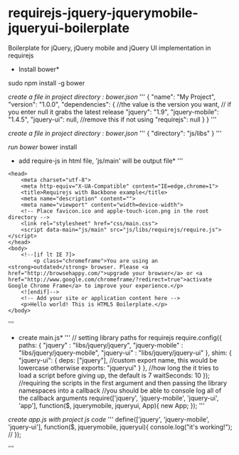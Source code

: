 requirejs-jquery-jquerymobile-jqueryui-boilerplate
==================================================

Boilerplate for jQuery, jQuery mobile and jQuery UI implementation in requirejs
* Install bower*

sudo npm install -g bower



*create a file in project directory : bower.json*
'''
{
    "name": "My Project",
    "version": "1.0.0",
    "dependencies": {
          //the value is the version you want,
         // if you enter null it grabs the latest release
        "jquery": "1.9",
        "jquery-mobile": "1.4.5",
        "jquery-ui": null,  //remove this if not using
        "requirejs": null
    }
}
'''


*create a file in project directory : bower.json*
'''
{
    "directory": "js/libs"
}
'''


*run bower*
bower install



* add require-js in html file, 'js/main' will be output file*
'''
<!DOCTYPE html>
<!--[if lt IE 7]>      <html class="no-js lt-ie9 lt-ie8 lt-ie7"> <![endif]-->
<!--[if IE 7]>         <html class="no-js lt-ie9 lt-ie8"> <![endif]-->
<!--[if IE 8]>         <html class="no-js lt-ie9"> <![endif]-->
<!--[if gt IE 8]><!--> <html class="no-js"> <!--<![endif]-->
    <head>
        <meta charset="utf-8">
        <meta http-equiv="X-UA-Compatible" content="IE=edge,chrome=1">
        <title>Requirejs with Backbone example</title>
        <meta name="description" content="">
        <meta name="viewport" content="width=device-width">
        <!-- Place favicon.ico and apple-touch-icon.png in the root directory -->
        <link rel="stylesheet" href="css/main.css">
        <script data-main="js/main" src="js/libs/requirejs/require.js"></script>
    </head>
    <body>
        <!--[if lt IE 7]>
            <p class="chromeframe">You are using an <strong>outdated</strong> browser. Please <a href="http://browsehappy.com/">upgrade your browser</a> or <a href="http://www.google.com/chromeframe/?redirect=true">activate Google Chrome Frame</a> to improve your experience.</p>
        <![endif]-->
        <!-- Add your site or application content here -->
        <p>Hello world! This is HTML5 Boilerplate.</p>
    </body>
</html>

'''



* create main.js*
'''
// setting library paths for requirejs
require.config({
    paths: {
        "jquery"		: "libs/jquery/jquery",
        "jquery-mobile"	: "libs/jquery/jquery-mobile",
        "jquery-ui"		: "libs/jquery/jquery-ui"
    },
    shim: {
        "jquery-ui": {
            deps: ["jquery"],
                        //custom export name, this would be lowercase otherwise
            exports: "jqueryui"
        }
    },
        //how long the it tries to load a script before giving up, the default is 7
    waitSeconds: 10
});
//requiring the scripts in the first argument and then passing the library namespaces into a callback
//you should be able to console log all of the callback arguments
require(['jquery', 'jquery-mobile', 'jquery-ui', 'app'], function($, jquerymobile, jqueryui, App){
    new App;
});
'''


*create app.js with project js code*
'''
define(['jquery', 'jquery-mobile', 'jquery-ui'], function($, jquerymobile, jqueryui){
    console.log("it's working!"); //
});

'''
